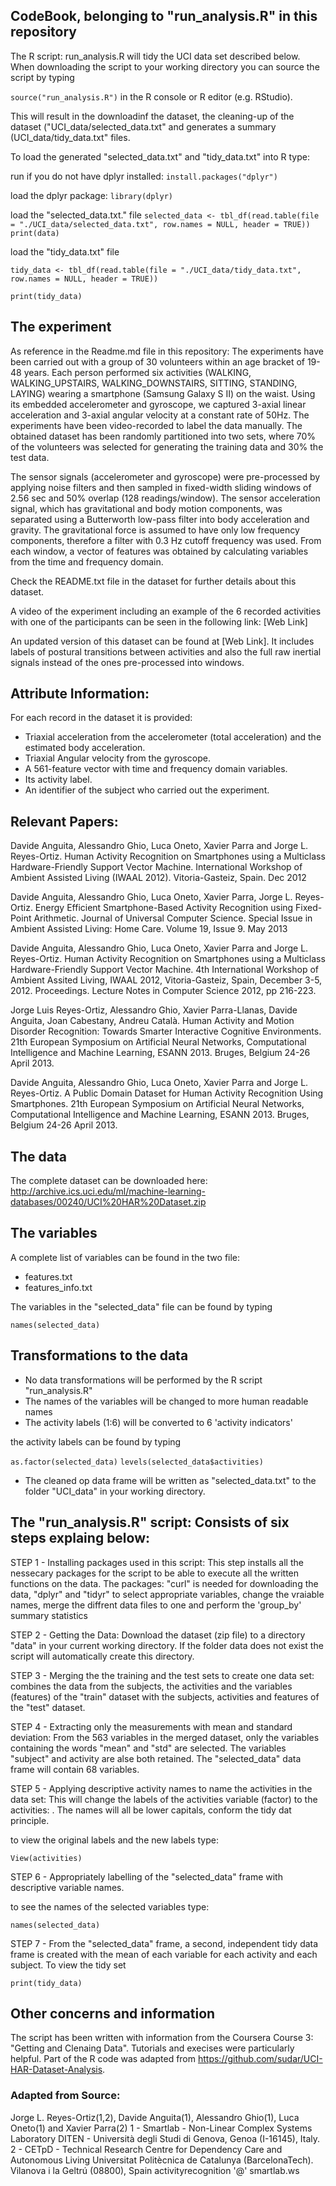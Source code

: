 ## CodeBook, belonging to "run_analysis.R" in this repository

The R script: run_analysis.R will tidy the UCI data set described below. When downloading the script to your working directory you can source the script by typing 

```source("run_analysis.R")```  in the R console or R editor (e.g. RStudio).

This will result in the downloadinf the dataset, the cleaning-up of the dataset ("UCI_data/selected_data.txt" and generates a summary (UCI_data/tidy_data.txt" files.

To load the generated "selected_data.txt" and "tidy_data.txt" into R type:

run if you do not have dplyr installed: ```install.packages("dplyr")```

load the dplyr package: ```library(dplyr)```

load the "selected_data.txt." file
```selected_data <- tbl_df(read.table(file = "./UCI_data/selected_data.txt", row.names = NULL, header = TRUE))```
```print(data)```

load the "tidy_data.txt" file

```tidy_data <- tbl_df(read.table(file = "./UCI_data/tidy_data.txt", row.names = NULL, header = TRUE))```

```print(tidy_data)```


## The experiment
As reference in the Readme.md file in this repository:
The experiments have been carried out with a group of 30 volunteers within an age bracket of 19-48 years. Each person performed six activities (WALKING, WALKING_UPSTAIRS, WALKING_DOWNSTAIRS, SITTING, STANDING, LAYING) wearing a smartphone (Samsung Galaxy S II) on the waist. Using its embedded accelerometer and gyroscope, we captured 3-axial linear acceleration and 3-axial angular velocity at a constant rate of 50Hz. The experiments have been video-recorded to label the data manually. The obtained dataset has been randomly partitioned into two sets, where 70% of the volunteers was selected for generating the training data and 30% the test data.

The sensor signals (accelerometer and gyroscope) were pre-processed by applying noise filters and then sampled in fixed-width sliding windows of 2.56 sec and 50% overlap (128 readings/window). The sensor acceleration signal, which has gravitational and body motion components, was separated using a Butterworth low-pass filter into body acceleration and gravity. The gravitational force is assumed to have only low frequency components, therefore a filter with 0.3 Hz cutoff frequency was used. From each window, a vector of features was obtained by calculating variables from the time and frequency domain.

Check the README.txt file in the dataset for further details about this dataset.

A video of the experiment including an example of the 6 recorded activities with one of the participants can be seen in the following link: [Web Link]

An updated version of this dataset can be found at [Web Link]. It includes labels of postural transitions between activities and also the full raw inertial signals instead of the ones pre-processed into windows.

## Attribute Information:

For each record in the dataset it is provided:
- Triaxial acceleration from the accelerometer (total acceleration) and the estimated body acceleration.
- Triaxial Angular velocity from the gyroscope.
- A 561-feature vector with time and frequency domain variables.
- Its activity label.
- An identifier of the subject who carried out the experiment.

## Relevant Papers:

Davide Anguita, Alessandro Ghio, Luca Oneto, Xavier Parra and Jorge L. Reyes-Ortiz. Human Activity Recognition on Smartphones using a Multiclass Hardware-Friendly Support Vector Machine. International Workshop of Ambient Assisted Living (IWAAL 2012). Vitoria-Gasteiz, Spain. Dec 2012

Davide Anguita, Alessandro Ghio, Luca Oneto, Xavier Parra, Jorge L. Reyes-Ortiz. Energy Efficient Smartphone-Based Activity Recognition using Fixed-Point Arithmetic. Journal of Universal Computer Science. Special Issue in Ambient Assisted Living: Home Care. Volume 19, Issue 9. May 2013

Davide Anguita, Alessandro Ghio, Luca Oneto, Xavier Parra and Jorge L. Reyes-Ortiz. Human Activity Recognition on Smartphones using a Multiclass Hardware-Friendly Support Vector Machine. 4th International Workshop of Ambient Assited Living, IWAAL 2012, Vitoria-Gasteiz, Spain, December 3-5, 2012. Proceedings. Lecture Notes in Computer Science 2012, pp 216-223.

Jorge Luis Reyes-Ortiz, Alessandro Ghio, Xavier Parra-Llanas, Davide Anguita, Joan Cabestany, Andreu Català. Human Activity and Motion Disorder Recognition: Towards Smarter Interactive Cognitive Environments. 21th European Symposium on Artificial Neural Networks, Computational Intelligence and Machine Learning, ESANN 2013. Bruges, Belgium 24-26 April 2013.

Davide Anguita, Alessandro Ghio, Luca Oneto, Xavier Parra and Jorge L. Reyes-Ortiz. A Public Domain Dataset for Human Activity Recognition Using Smartphones. 21th European Symposium on Artificial Neural Networks, Computational Intelligence and Machine Learning, ESANN 2013. Bruges, Belgium 24-26 April 2013. 

## The data

The complete dataset can be downloaded here:
http://archive.ics.uci.edu/ml/machine-learning-databases/00240/UCI%20HAR%20Dataset.zip

## The variables

A complete list of variables can be found in the two file:
- features.txt 
- features_info.txt
 
The variables in the "selected_data" file can be found by typing

```names(selected_data)``` 

## Transformations to the data
- No data transformations will be performed by the R script "run_analysis.R"
- The names of the variables will be changed to more human readable names
- The activity labels (1:6) will be converted to 6 'activity indicators'

the activity labels can be found by typing

```as.factor(selected_data)```
```levels(selected_data$activities)```

- The cleaned op data frame will be written as "selected_data.txt" to the folder "UCI_data" in your working directory.

## The "run_analysis.R" script: Consists of six steps explaing below:

STEP 1 - Installing packages used in this script: This step installs all the nessecary packages for the script to be able to execute all the written functions on the data.
The packages:
"curl" is needed for downloading the data, 
"dplyr" and "tidyr" to select appropriate variables, change the vraiable names, merge the diffrent data files to one and perform the 'group_by' summary statistics

STEP 2 - Getting the Data: Download the dataset (zip file) to a directory "data" in your current working directory. If the folder data does not exist the script will automatically create this directory.

STEP 3 - Merging the the training and the test sets to create one data set: combines the data from the subjects, the activities and the variables (features) of the "train" dataset with the subjects, activities and features of the "test" dataset.

STEP 4 - Extracting only the measurements with mean and standard deviation: From the 563 variables in the merged dataset, only the variables containing the words "mean" and "std" are selected. The variables "subject" and activity are alse both retained. The "selected_data" data frame will contain 68 variables. 

STEP 5 - Applying descriptive activity names to name the activities in the data set: This will change the labels of the activities variable (factor) to the activities: . The names will all be lower capitals, conform the tidy dat principle. 

to view the original labels and the new labels type:

```View(activities)```

STEP 6 - Appropriately labelling of the "selected_data" frame with descriptive variable names.

to see the names of the selected variables type:

```names(selected_data)```

STEP 7 - From the "selected_data" frame, a second, 
independent tidy data frame is created with the mean of each variable for each activity and each subject.
To view the tidy set

```print(tidy_data)```






## Other concerns and information
The script has been written with information from the Coursera Course 3: "Getting and Clenaing Data". Tutorials and execises were particularly helpful. Part of the R code was adapted from https://github.com/sudar/UCI-HAR-Dataset-Analysis. 

### Adapted from Source:
Jorge L. Reyes-Ortiz(1,2), Davide Anguita(1), Alessandro Ghio(1), Luca Oneto(1) and Xavier Parra(2)
1 - Smartlab - Non-Linear Complex Systems Laboratory
DITEN - Università degli Studi di Genova, Genoa (I-16145), Italy.
2 - CETpD - Technical Research Centre for Dependency Care and Autonomous Living
Universitat Politècnica de Catalunya (BarcelonaTech). Vilanova i la Geltrú (08800), Spain
activityrecognition '@' smartlab.ws

